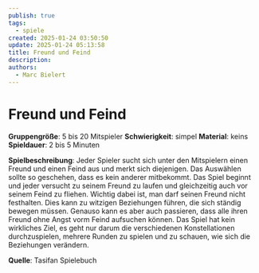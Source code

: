 ```yaml
---
publish: true
tags:
  - spiele
created: 2025-01-24 03:50:50
update: 2025-01-24 05:13:58
title: Freund und Feind
description: 
authors:
  - Marc Bielert
---
```


# Freund und Feind

**Gruppengröße**: 5 bis 20 Mitspieler
**Schwierigkeit**: simpel
**Material**: keins
**Spieldauer**: 2 bis 5 Minuten

**Spielbeschreibung**:
Jeder Spieler sucht sich unter den Mitspielern einen Freund und einen Feind aus und merkt sich diejenigen. Das Auswählen sollte so geschehen, dass es kein anderer mitbekommt. Das Spiel beginnt und jeder versucht zu seinem Freund zu laufen und gleichzeitig auch vor seinem Feind zu fliehen. Wichtig dabei ist, man darf seinen Freund nicht festhalten. Dies kann zu witzigen Beziehungen führen, die sich ständig bewegen müssen. Genauso kann es aber auch passieren, dass alle ihren Freund ohne Angst vorm Feind aufsuchen können. Das Spiel hat kein wirkliches Ziel, es geht nur darum die verschiedenen Konstellationen durchzuspielen, mehrere Runden zu spielen und zu schauen, wie sich die Beziehungen verändern.

**Quelle**:
Tasifan Spielebuch